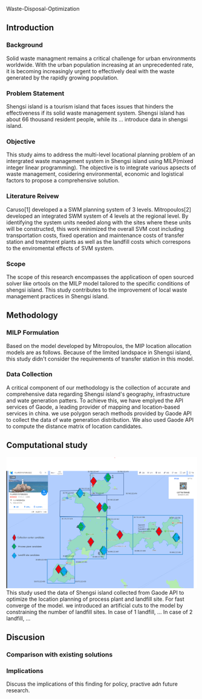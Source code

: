 Waste-Disposal-Optimization
## Introduction
### Background
Solid waste managment remains a critical challenge for urban environments worldwide. With the urban population increasing at an unprecedented rate, it is becoming increasingly urgent to effectively deal with the waste generated by the rapidly growing population. 
### Problem Statement
Shengsi island is a tourism island that faces issues that hinders the effectiveness if its solid waste management system. Shengsi island has about 66 thousand resident people, while its ... introduce data in shengsi island.  
### Objective
This study aims to address the multi-level locational planning problem of an intergrated waste management system in Shengsi island using MILP(mixed integer linear programming). The objective is to integrate various apsects of waste management, cosidering environmental, economic and logistical factors to propose a comprehensive solution.
### Literature Reivew
Caruso[1] developed a a SWM planning system of 3 levels.
Mitropoulos[2] developed an integrated SWM system of 4 levels at the regional level. By identifying the system units needed along with the sites where these units will be constructed, this work minimized the overall SVM cost including transportation costs, fixed operation and maintenance costs of transfer station and treatment plants as well as the landfill costs which correspons to the enviromental effects of SVM system.
### Scope
The scope of this research encompasses the applicatioon of open sourced solver like ortools on the MILP model tailored to the specific conditions of shengsi island. This study contributes to the improvement of local waste management practices in Shengsi island. 
## Methodology
### MILP Formulation
Based on the model developed by Mitropoulos, the MIP location allocation models are as follows.  Because of the limited landspace in Shengsi island, this study didn't consider the requirements of transfer station in this model.
### Data Collection
A critical component of our methodology is the collection of accurate and comprehensive data regarding Shengsi island's geography, infrastructure and wate generation patters. To achieve this, we have emplyed the API services of Gaode, a leading provider of mapping and location-based services in china.
we use polygon serach methods provided by Gaode API to collect the data of wate generation distribution. We also used Gaode API to compute the distance matrix of location candidates.
## Computational study
![image](https://github.com/Minefix049/Waste-Disposal-Optimization/blob/main/case.png)
This study used the data of Shengsi island collected from Gaode API to optimize the location planning of process plant and landfill site. For  fast converge of the model. we introduced an artificial cuts to the model by constraining the number of landfill sites.
In case of 1 landfill, ...
In case of 2 landfill, ...
## Discusion
### Comparison with existing solutions
### Implications
Discuss the implications of this finding for policy, practive adn future research.
